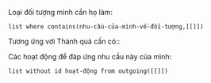 Loại đối tượng mình cần họ làm:
```dataview
list where contains(nhu-cầu-của-mình-về-đối-tượng,[[]])
```
Tương ứng với Thành quả cần có:: 

Các hoạt động để đáp ứng nhu cầu này của mình:
```dataview
list without id hoạt-động from outgoing([[]])
```
